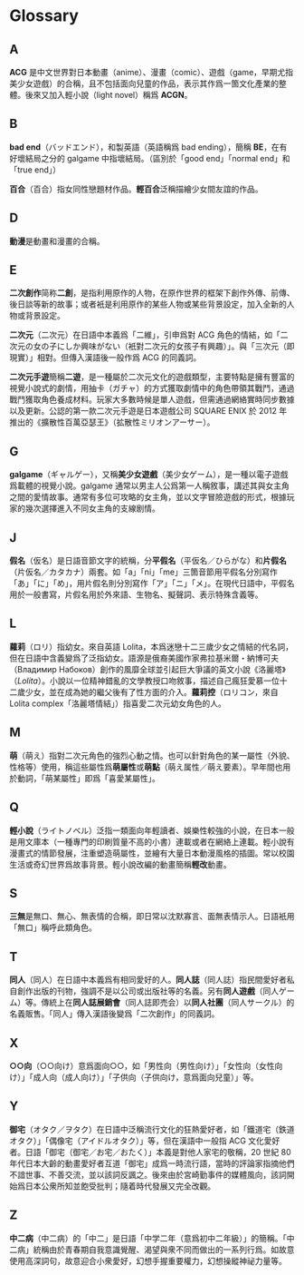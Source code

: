 # Glossary

## A

**ACG** 是中文世界對日本動畫（anime）、漫畫（comic）、遊戲（game，早期尤指美少女遊戲）的合稱，且不包括面向兒童的作品，表示其作爲一箇文化產業的整體。後來又加入輕小說（light novel）稱爲 **ACGN**。

## B

**bad end**（バッドエンド），和製英語（英語稱爲 bad ending），簡稱 **BE**，在有好壞結局之分的 galgame 中指壞結局。（區別於「good end」「normal end」和「true end」）

**百合**（百合）指女同性戀題材作品。**輕百合**泛稱描繪少女間友誼的作品。

## D

**動漫**是動畫和漫畫的合稱。

## E

**二次創作**简称**二創**，是指利用原作的人物，在原作世界的框架下創作外傳、前傳、後日談等新的故事；或者衹是利用原作的某些人物或某些背景設定，加入全新的人物或背景設定。

**二次元**（二次元）在日語中本義爲「二維」，引申爲對 ACG 角色的情結，如「二次元の女の子にしか興味がない（衹對二次元的女孩子有興趣）」。與「三次元（即現實）」相對。但傳入漢語後一般作爲 ACG 的同義詞。

**二次元手遊**簡稱**二遊**，是一種屬於二次元文化的遊戲類型，主要特點是擁有豐富的視覺小說式的劇情，用抽卡（ガチャ）的方式獲取劇情中的角色帶領其戰鬥，通過戰鬥獲取角色養成材料。玩家大多數時候是單人遊戲，但需通過網絡實時同步數據以及更新。公認的第一款二次元手遊是日本遊戲公司 SQUARE ENIX 於 2012 年推出的《擴散性百萬亞瑟王》（拡散性ミリオンアーサー）。

## G

**galgame**（ギャルゲー），又稱**美少女遊戲**（美少女ゲーム），是一種以電子遊戲爲載體的視覺小說。galgame 通常以男主人公爲第一人稱敘事，講述其與女主角之間的愛情故事。通常有多位可攻略的女主角，並以文字冒險遊戲的形式，根據玩家的幾次選擇進入不同女主角的支線剧情。

## J

**假名**（仮名）是日語音節文字的統稱，分**平假名**（平仮名／ひらがな）和**片假名**（片仮名／カタカナ）兩套。如「a」「ni」「me」三箇音節用平假名分別寫作「あ」「に」「め」，用片假名則分別寫作「ア」「ニ」「メ」。在現代日語中，平假名用於一般書寫，片假名用於外來語、生物名、擬聲詞、表示特殊含義等。

## L

**蘿莉**（ロリ）指幼女。來自英語 Lolita，本爲迷戀十二三歲少女之情結的代名詞，但在日語中含義變爲了泛指幼女。語源是俄裔美國作家弗拉基米爾・納博可夫（Владимир Набоков）創作的風靡全球並引起巨大爭議的英文小說《洛麗塔》（*Lolita*）。小說以一位精神錯亂的文學教授口吻敘事，描述自己瘋狂愛慕一位十二歲少女，並在成為她的繼父後有了性方面的介入。**蘿莉控**（ロリコン，來自 Lolita complex「洛麗塔情結」）指喜愛二次元幼女角色的人。

## M

**萌**（萌え）指對二次元角色的強烈心動之情。也可以針對角色的某一屬性（外貌、性格等）使用，稱這些屬性爲**萌屬性**或**萌點**（萌え属性／萌え要素）。早年間也用於動詞，「萌某屬性」即爲「喜愛某屬性」。

## Q

**輕小說**（ライトノベル）泛指一類面向年輕讀者、娛樂性較強的小說，在日本一般是用文庫本（一種專門的印刷質量不高的小書）連載或者在網絡上連載。輕小說有漫畫式的情節發展，注重塑造萌屬性，並繪有大量日本動漫風格的插圖。常以校園生活或奇幻世界爲故事背景。輕小說改編的動畫簡稱**輕改**動畫。

## S

**三無**是無口、無心、無表情的合稱，即日常以沈默寡言、面無表情示人。日語衹用「無口」稱呼此類角色。

## T

**同人**（同人）在日語中本義爲有相同愛好的人。**同人誌**（同人誌）指民間愛好者私自創作出版的刊物，強調不是以公司或出版社等的名義。另有**同人遊戲**（同人ゲーム）等。傳統上在**同人誌展銷會**（同人誌即売会）以**同人社團**（同人サークル）的名義販售。「同人」傳入漢語後變爲「二次創作」的同義詞。

## X

**○○向**（○○向け）意爲面向○○，如「男性向（男性向け）」「女性向（女性向け）」「成人向（成人向け）」「子供向（子供向け，意爲面向兒童）」等。

## Y

**御宅**（オタク／ヲタク）在日語中泛稱流行文化的狂熱愛好者，如「鐵道宅（鉄道オタク）」「偶像宅（アイドルオタク）」等，但在漢語中一般指 ACG 文化愛好者。日語「御宅（御宅／お宅／おたく）」本義是對他人家宅的敬稱，20 世紀 80 年代日本大齡的動畫愛好者互道「御宅」成爲一時流行語，當時的評論家指摘他們不諳世事、不善交流，並以該詞反諷之。後來由於宮崎勤事件的媒體風向，該詞開始爲日本公衆所知並飽受批判；隨着時代發展又完全改觀。

## Z

**中二病**（中二病）的「中二」是日語「中学二年（意爲初中二年級）」的簡稱。「中二病」統稱由於青春期自我意識覺醒、渴望與衆不同而做出的一系列行爲。如故意使用高深詞句，故意迎合小衆愛好，幻想手握重要權力，幻想操縱神祕力量等。
